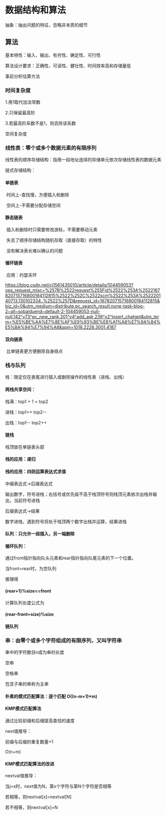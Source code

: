 # 数据结构和算法

抽象：抽出问题的特征，忽略非本质的细节

## 算法

基本特性：输入、输出、有穷性、确定性、可行性

算法设计要求：正确性、可读性、健壮性、时间效率高和存储量低

事前分析估算方法

### 时间复杂度

1.用1取代加法常数

2.只保留最高阶

3.若最高阶系数不是1，则去除该系数

空间复杂度

### 线性表：零个或多个数据元素的有限序列

线性表的顺序存储结构：指用一段地址连续的存储单元依次存储线性表的数据元素

链式存储结构：

#### 单链表

​	时间上-查找慢，方便插入和删除

​	空间上-不需要分配存储空间

#### 静态链表

​	插入和删除时只需要修改游标，不需要移动元素

​	失去了顺序存储结构随机存取（直接存取）的特性

​	没有解决表长难以确认的问题

#### 循环链表

​	应用：约瑟夫环

https://blog.csdn.net/cj1561435010/article/details/104459053?ops_request_misc=%257B%2522request%255Fid%2522%253A%2522167820715716800184112815%2522%252C%2522scm%2522%253A%252220140713.130102334..%2522%257D&request_id=167820715716800184112815&biz_id=0&utm_medium=distribute.pc_search_result.none-task-blog-2~all~sobaiduend~default-2-104459053-null-null.142^v73^pc_new_rank,201^v4^add_ask,239^v2^insert_chatgpt&utm_term=%E5%BE%AA%E7%8E%AF%E9%93%BE%E8%A1%A8%E7%9A%84%E5%BA%94%E7%94%A8&spm=1018.2226.3001.4187

#### 双向链表

​	比单链表更方便删除自身结点



### 栈与队列

栈：限定仅在表尾进行插入或删除操作的线性表（进栈、出栈）

#### 两栈共享空间：

栈满：top1 + 1 = top2

进栈：top1++ top2--

出栈：top1-- top2++

#### 链栈

栈顶放在单链表头部

#### 栈的应用：递归

#### 栈的应用：四则运算表达式求值

中缀表达式->后缀表达式

输出数字，符号进栈；右括号或优先级不高于栈顶符号则栈顶元素依次出栈并输出，当前符号进栈

后缀表达式->结果

数字进栈，遇到符号将处于栈顶两个数字出栈并运算，结果进栈



#### 队列：只允许一段插入，另一端删除

#### 循环队列：

通过front指针指向队头元素和rear指针指向队尾元素的下一个位置。

当front=rear时，为空队列

推理得

#### (rear+1)%size==front

计算队列长度公式为

#### (rear-front+size)%size

#### 链队列



### 串：由零个或多个字符组成的有限序列，又叫字符串

串中的字符数目n成为串的长度

空串

空格串

包含子串的串称为主串

#### 朴素的模式匹配算法：逐个匹配 O((n-m+1)*m)

#### KMP模式匹配算法

通过比较前缀和后缀提高查找的速度

next值推导：

前缀与后缀的重复数量+1

O(n+m)

#### KMP模式匹配算法的改进

nextval值推导：

当j=x时，next值为N，第x个字符与第N个字符是否相等

若相等，则nextval[x]=nextval[N]

若不相等，则nextval[x]=N